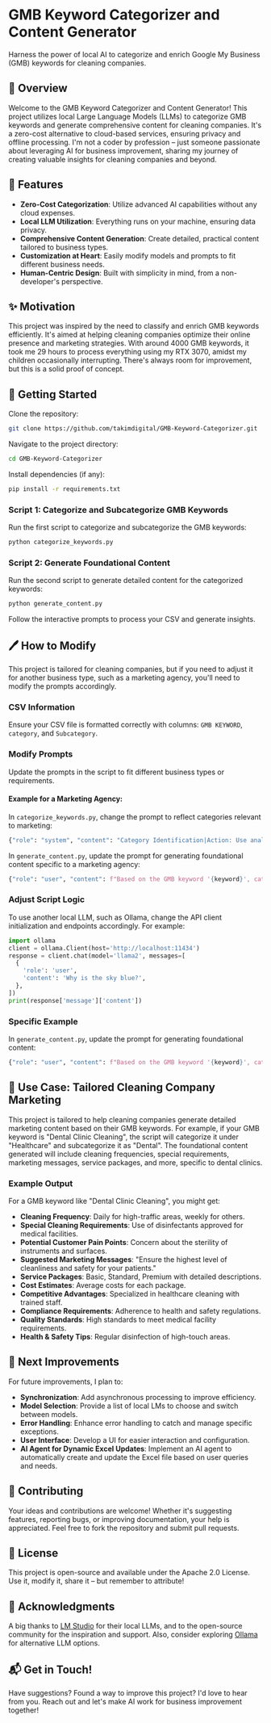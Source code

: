 # GMB Keyword Categorizer and Content Generator
Harness the power of local AI to categorize and enrich Google My Business (GMB) keywords for cleaning companies.

## 📖 Overview
Welcome to the GMB Keyword Categorizer and Content Generator! This project utilizes local Large Language Models (LLMs) to categorize GMB keywords and generate comprehensive content for cleaning companies. It's a zero-cost alternative to cloud-based services, ensuring privacy and offline processing. I'm not a coder by profession – just someone passionate about leveraging AI for business improvement, sharing my journey of creating valuable insights for cleaning companies and beyond.

## 🌟 Features
- **Zero-Cost Categorization**: Utilize advanced AI capabilities without any cloud expenses.
- **Local LLM Utilization**: Everything runs on your machine, ensuring data privacy.
- **Comprehensive Content Generation**: Create detailed, practical content tailored to business types.
- **Customization at Heart**: Easily modify models and prompts to fit different business needs.
- **Human-Centric Design**: Built with simplicity in mind, from a non-developer's perspective.

## ✨ Motivation
This project was inspired by the need to classify and enrich GMB keywords efficiently. It's aimed at helping cleaning companies optimize their online presence and marketing strategies. With around 4000 GMB keywords, it took me 29 hours to process everything using my RTX 3070, amidst my children occasionally interrupting. There's always room for improvement, but this is a solid proof of concept.

## 🚀 Getting Started
Clone the repository:
```bash
git clone https://github.com/takimdigital/GMB-Keyword-Categorizer.git
```

Navigate to the project directory:
```bash
cd GMB-Keyword-Categorizer
```

Install dependencies (if any):
```bash
pip install -r requirements.txt
```

### Script 1: Categorize and Subcategorize GMB Keywords
Run the first script to categorize and subcategorize the GMB keywords:
```bash
python categorize_keywords.py
```

### Script 2: Generate Foundational Content
Run the second script to generate detailed content for the categorized keywords:
```bash
python generate_content.py
```

Follow the interactive prompts to process your CSV and generate insights.

## 🖊️ How to Modify
This project is tailored for cleaning companies, but if you need to adjust it for another business type, such as a marketing agency, you'll need to modify the prompts accordingly.

### CSV Information
Ensure your CSV file is formatted correctly with columns: `GMB KEYWORD`, `category`, and `Subcategory`.

### Modify Prompts
Update the prompts in the script to fit different business types or requirements.

#### Example for a Marketing Agency:
In `categorize_keywords.py`, change the prompt to reflect categories relevant to marketing:

```python
{"role": "system", "content": "Category Identification|Action: Use analyze the GMB keyword and classify the business into a specific category (e.g., digital marketing, content creation, SEO, etc.). Subcategory Identification|Action: refine the category into subcategories (e.g., for digital marketing: social media marketing, email marketing, PPC, etc)."}
```

In `generate_content.py`, update the prompt for generating foundational content specific to a marketing agency:

```python
{"role": "user", "content": f"Based on the GMB keyword '{keyword}', category '{category}', and subcategory '{subcategory}', provide the following information in JSON format:\n\nRecommended Marketing Strategies: What are the best marketing strategies for this business type?\nCommon Challenges: Identify common challenges this business type faces in marketing.\nSuggested Campaign Ideas: Provide effective campaign ideas to attract clients in this category.\nCompetitive Advantages: Highlight unique selling points or competitive advantages for this business type.\nIndustry Trends: List the latest trends in the marketing industry relevant to this business type.\nClient Pain Points: Identify common pain points clients face and how to address them.\nSuccess Metrics: Define key success metrics for marketing campaigns in this business type.\nCompliance Requirements: List any specific compliance or regulatory requirements related to marketing for this business type.\nBest Practices: Offer best practices for successful marketing campaigns.\nTools and Resources: Suggest useful tools and resources for marketing professionals in this business type."}
```

### Adjust Script Logic
To use another local LLM, such as Ollama, change the API client initialization and endpoints accordingly. For example:

```python
import ollama
client = ollama.Client(host='http://localhost:11434')
response = client.chat(model='llama2', messages=[
  {
    'role': 'user',
    'content': 'Why is the sky blue?',
  },
])
print(response['message']['content'])
```

### Specific Example
In `generate_content.py`, update the prompt for generating foundational content:

```python
{"role": "user", "content": f"Based on the GMB keyword '{keyword}', category '{category}', and subcategory '{subcategory}', provide the following information in JSON format:\n\nRecommended Marketing Strategies: What are the best marketing strategies for this business type?\nCommon Challenges: Identify common challenges this business type faces in marketing.\nSuggested Campaign Ideas: Provide effective campaign ideas to attract clients in this category.\nCompetitive Advantages: Highlight unique selling points or competitive advantages for this business type.\nIndustry Trends: List the latest trends in the marketing industry relevant to this business type.\nClient Pain Points: Identify common pain points clients face and how to address them.\nSuccess Metrics: Define key success metrics for marketing campaigns in this business type.\nCompliance Requirements: List any specific compliance or regulatory requirements related to marketing for this business type.\nBest Practices: Offer best practices for successful marketing campaigns.\nTools and Resources: Suggest useful tools and resources for marketing professionals in this business type."}
```

## 📜 Use Case: Tailored Cleaning Company Marketing
This project is tailored to help cleaning companies generate detailed marketing content based on their GMB keywords. For example, if your GMB keyword is "Dental Clinic Cleaning", the script will categorize it under "Healthcare" and subcategorize it as "Dental". The foundational content generated will include cleaning frequencies, special requirements, marketing messages, service packages, and more, specific to dental clinics.

### Example Output
For a GMB keyword like "Dental Clinic Cleaning", you might get:
- **Cleaning Frequency**: Daily for high-traffic areas, weekly for others.
- **Special Cleaning Requirements**: Use of disinfectants approved for medical facilities.
- **Potential Customer Pain Points**: Concern about the sterility of instruments and surfaces.
- **Suggested Marketing Messages**: "Ensure the highest level of cleanliness and safety for your patients."
- **Service Packages**: Basic, Standard, Premium with detailed descriptions.
- **Cost Estimates**: Average costs for each package.
- **Competitive Advantages**: Specialized in healthcare cleaning with trained staff.
- **Compliance Requirements**: Adherence to health and safety regulations.
- **Quality Standards**: High standards to meet medical facility requirements.
- **Health & Safety Tips**: Regular disinfection of high-touch areas.

## 🚀 Next Improvements
For future improvements, I plan to:
- **Synchronization**: Add asynchronous processing to improve efficiency.
- **Model Selection**: Provide a list of local LMs to choose and switch between models.
- **Error Handling**: Enhance error handling to catch and manage specific exceptions.
- **User Interface**: Develop a UI for easier interaction and configuration.
- **AI Agent for Dynamic Excel Updates**: Implement an AI agent to automatically create and update the Excel file based on user queries and needs.

## 👐 Contributing
Your ideas and contributions are welcome! Whether it's suggesting features, reporting bugs, or improving documentation, your help is appreciated. Feel free to fork the repository and submit pull requests.

## 📜 License
This project is open-source and available under the Apache 2.0 License. Use it, modify it, share it – but remember to attribute!

## 🙌 Acknowledgments
A big thanks to [LM Studio](https://lmstudio.ai/) for their local LLMs, and to the open-source community for the inspiration and support. Also, consider exploring [Ollama](https://ollama.com/) for alternative LLM options.

## 📬 Get in Touch!
Have suggestions? Found a way to improve this project? I'd love to hear from you. Reach out and let's make AI work for business improvement together!
```
